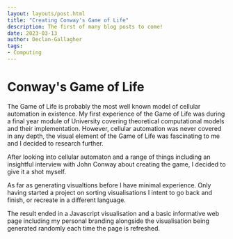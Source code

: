 ```yaml
---
layout: layouts/post.html
title: "Creating Conway's Game of Life"
description: The first of many blog posts to come!
date: 2023-03-13
author: Declan-Gallagher
tags:
- Computing
---
```


# Conway's Game of Life

The Game of Life is probably the most well known model of cellular automation in existence. My first experience of the Game of Life was during a final year module of University covering theoretical computational models and their implementation. However, cellular automation was never covered in any depth, the visual element of the Game of Life was fascinating to me and I decided to research further.

After looking into cellular automaton and a range of things including an insightful interview with John Conway about creating the game, I decided to give it a shot myself.

As far as generating visualtions before I have minimal experience. Only having started a project on sorting visualisations I intent to go back and finish, or recreate in a different language.

The result ended in a Javascript visualisation and a basic informative web page including my personal branding alongside the visualisation being generated randomly each time the page is refreshed.

